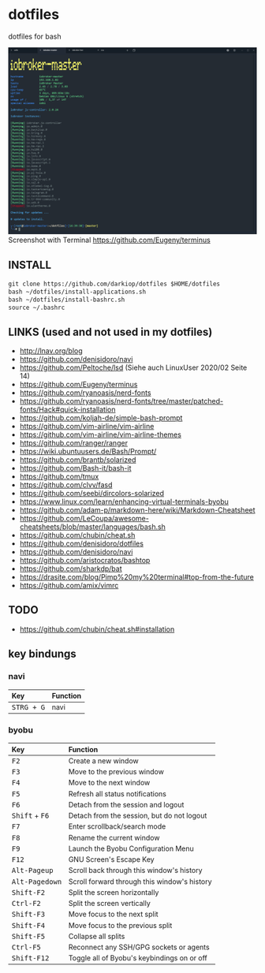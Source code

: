 # dotfiles
dotfiles for bash

![Screenshot](screenshot.png)
Screenshot with Terminal https://github.com/Eugeny/terminus

## INSTALL
```
git clone https://github.com/darkiop/dotfiles $HOME/dotfiles
bash ~/dotfiles/install-applications.sh
bash ~/dotfiles/install-bashrc.sh
source ~/.bashrc
```

## LINKS (used and not used in my dotfiles)
- http://lnav.org/blog
- https://github.com/denisidoro/navi
- https://github.com/Peltoche/lsd (Siehe auch LinuxUser 2020/02 Seite 14)
- https://github.com/Eugeny/terminus
- https://github.com/ryanoasis/nerd-fonts
- https://github.com/ryanoasis/nerd-fonts/tree/master/patched-fonts/Hack#quick-installation
- https://github.com/koljah-de/simple-bash-prompt
- https://github.com/vim-airline/vim-airline
- https://github.com/vim-airline/vim-airline-themes
- https://github.com/ranger/ranger
- https://wiki.ubuntuusers.de/Bash/Prompt/
- https://github.com/brantb/solarized
- https://github.com/Bash-it/bash-it
- https://github.com/tmux
- https://github.com/clvv/fasd
- https://github.com/seebi/dircolors-solarized
- https://www.linux.com/learn/enhancing-virtual-terminals-byobu
- https://github.com/adam-p/markdown-here/wiki/Markdown-Cheatsheet
- https://github.com/LeCoupa/awesome-cheatsheets/blob/master/languages/bash.sh
- https://github.com/chubin/cheat.sh
- https://github.com/denisidoro/dotfiles
- https://github.com/denisidoro/navi
- https://github.com/aristocratos/bashtop
- https://github.com/sharkdp/bat
- https://drasite.com/blog/Pimp%20my%20terminal#top-from-the-future
- https://github.com/amix/vimrc

## TODO
- https://github.com/chubin/cheat.sh#installation

## key bindungs

### navi

Key | Function
:--- | :---
<kbd>STRG + G</kbd> | navi

### byobu

Key | Function
:--- | :---
<kbd>F2</kbd> | Create a new window
<kbd>F3</kbd> | Move to the previous window
<kbd>F4</kbd> | Move to the next window
<kbd>F5</kbd> | Refresh all status notifications
<kbd>F6</kbd> | Detach from the session and logout
<kbd>Shift</kbd> + <kbd>F6</kbd>| Detach from the session, but do not logout
<kbd>F7</kbd> | Enter scrollback/search mode
<kbd>F8</kbd> | Rename the current window
<kbd>F9</kbd> | Launch the Byobu Configuration Menu
<kbd>F12</kbd> | GNU Screen's Escape Key
<kbd>Alt-Pageup</kbd> | Scroll back through this window's history
<kbd>Alt-Pagedown</kbd> | Scroll forward through this window's history
<kbd>Shift-F2</kbd> | Split the screen horizontally
<kbd>Ctrl-F2</kbd> | Split the screen vertically
<kbd>Shift-F3</kbd> | Move focus to the next split
<kbd>Shift-F4</kbd> | Move focus to the previous split
<kbd>Shift-F5</kbd> | Collapse all splits
<kbd>Ctrl-F5</kbd> | Reconnect any SSH/GPG sockets or agents
<kbd>Shift-F12</kbd> | Toggle all of Byobu's keybindings on or off

